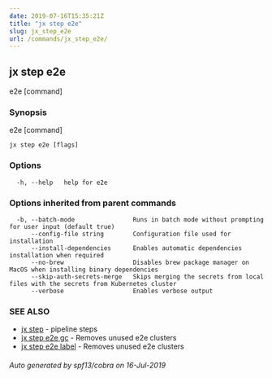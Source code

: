 ```yaml
---
date: 2019-07-16T15:35:21Z
title: "jx step e2e"
slug: jx_step_e2e
url: /commands/jx_step_e2e/
---
```

## jx step e2e

e2e [command]

### Synopsis

e2e [command]

```
jx step e2e [flags]
```

### Options

```
  -h, --help   help for e2e
```

### Options inherited from parent commands

```
  -b, --batch-mode                Runs in batch mode without prompting for user input (default true)
      --config-file string        Configuration file used for installation
      --install-dependencies      Enables automatic dependencies installation when required
      --no-brew                   Disables brew package manager on MacOS when installing binary dependencies
      --skip-auth-secrets-merge   Skips merging the secrets from local files with the secrets from Kubernetes cluster
      --verbose                   Enables verbose output
```

### SEE ALSO

* [jx step](/commands/jx_step/)	 - pipeline steps
* [jx step e2e gc](/commands/jx_step_e2e_gc/)	 - Removes unused e2e clusters
* [jx step e2e label](/commands/jx_step_e2e_label/)	 - Removes unused e2e clusters

###### Auto generated by spf13/cobra on 16-Jul-2019
